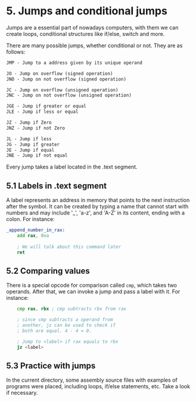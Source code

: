 # 5. Jumps and conditional jumps
Jumps are a essential part of nowadays computers, with them we can create loops, conditional structures like if/else, switch and more.

There are many possible jumps, whether conditional or not. They are as follows:
```txt
JMP - Jump to a address given by its unique operand

JO - Jump on overflow (signed operation)
JNO - Jump on not overflow (signed operation)

JC - Jump on overflow (unsigned operation)
JNC - Jump on not overflow (unsigned operation)

JGE - Jump if greater or equal
JLE - Jump if less or equal

JZ - Jump if Zero
JNZ - Jump if not Zero

JL - Jump if less
JG - Jump if greater
JE - Jump if equal 
JNE - Jump if not equal 
```

Every jump takes a label located in the .text segment.

## 5.1 Labels in .text segment
A label represents an address in memory that points to the next instruction after the symbol. It can be created by typing a name that cannot start with numbers and may include '_', 'a-z', and 'A-Z' in its content, ending with a colon. For instance:
```asm
_append_number_in_rax:
    add rax, 0xa
	
	; We will talk about this command later
    ret
```

## 5.2 Comparing values
There is a special opcode for comparison called `cmp`, which takes two operands. After that, we can invoke a jump and pass a label with it. For instance:
```asm
    cmp rax, rbx ; cmp subtracts rbx from rax

    ; since cmp subtracts a operand from 
    ; another, jz can be used to check if 
    ; both are equal. 4 - 4 = 0.

	; Jump to <label> if rax equals to rbx
    jz <label>
```

## 5.3 Practice with jumps
In the current directory, some assembly source files with examples of programs were placed, including loops, if/else statements, etc. Take a look if necessary.